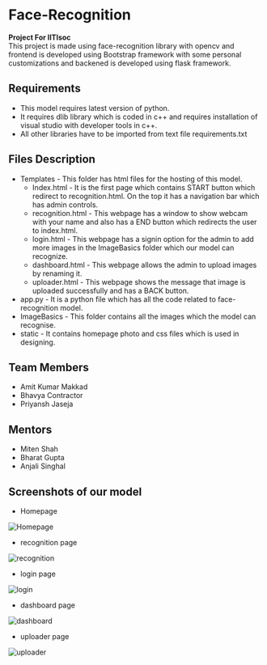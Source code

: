 # Face-Recognition
<b> Project For IITIsoc </b><br>
This project is made using face-recognition library with opencv and frontend is developed using Bootstrap framework with some personal customizations and backened is developed using flask framework. 

## Requirements 
* This model requires latest version of python.
* It requires dlib library which is coded in c++ and requires installation of visual studio with developer tools in c++.
* All other libraries have to be imported from text file requirements.txt 

## Files Description
* Templates - This folder has html files for the hosting of this model.
  * Index.html - It is the first page which contains START button which redirect to recognition.html. On the top it has a navigation bar which has admin controls.
  * recognition.html - This webpage has a window to show webcam with your name and also has a END button which redirects the user to index.html.
  * login.html - This webpage has a signin option for the admin to add more images in the ImageBasics folder which our model can recognize. 
  * dashboard.html - This webpage allows the admin to upload images by renaming it.
  * uploader.html - This webpage shows the message that image is uploaded successfully and has a BACK button.
* app.py - It is a python file which has all the code related to face-recognition model.
* ImageBasics - This folder contains all the images which the model can recognise.
* static - It contains homepage photo and css files which is used in designing.

## Team Members
* Amit Kumar Makkad 
* Bhavya Contractor
* Priyansh Jaseja

## Mentors
* Miten Shah
* Bharat Gupta
* Anjali Singhal

## Screenshots of our model
* Homepage

![Homepage](https://user-images.githubusercontent.com/79632719/127176176-ee445419-a24c-4a6a-b786-51f22f20c595.png)

* recognition page

![recognition](https://user-images.githubusercontent.com/79632719/127176259-3843bb81-7a4b-4c12-a2ef-7b28066c6e51.png)

* login page

![login](https://user-images.githubusercontent.com/79632719/127176452-0e4b4966-05f2-40e0-8b51-73c016ead6dc.png)

* dashboard page

![dashboard](https://user-images.githubusercontent.com/79632719/127176599-867c12b5-ef10-4dc6-bb59-bbce21dda2ad.png)

* uploader page

![uploader](https://user-images.githubusercontent.com/79632719/127176672-ecaf89ba-246f-4a31-8927-116795b81520.png)





